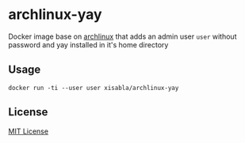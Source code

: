 # archlinux-yay

Docker image base on [archlinux](https://hub.docker.com/_/archlinux) that adds an admin user `user` without password and yay installed in it's home directory

## Usage

```shell script
docker run -ti --user user xisabla/archlinux-yay
```

## License

[MIT License](https://github.com/Xisabla/docker-archlinux-yay/blob/master/LICENSE.md)